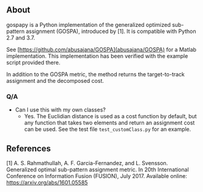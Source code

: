 ## About

gospapy is a Python implementation of the generalized optimized sub-pattern assignment (GOSPA), introduced by [1]. It is compatible with Python 2.7 and 3.7.

See [https://github.com/abusajana/GOSPA](abusajana/GOSPA) for a Matlab implementation. This implementation has been verified with the example script provided there.

In addition to the GOSPA metric, the method returns the target-to-track assignment and the decomposed cost.

### Q/A
- Can I use this with my own classes?
    - Yes. The Euclidian distance is used as a cost function by default, but any function that takes two elements and return an assignment cost can be used. See the test file `test_customClass.py` for an example.

## References
[1] A. S. Rahmathullah, A. F. Garcia-Fernandez, and L. Svensson. Generalized optimal sub-pattern assignment metric. In 20th International Conference on Information Fusion (FUSION), July 2017. Available online: https://arxiv.org/abs/1601.05585
